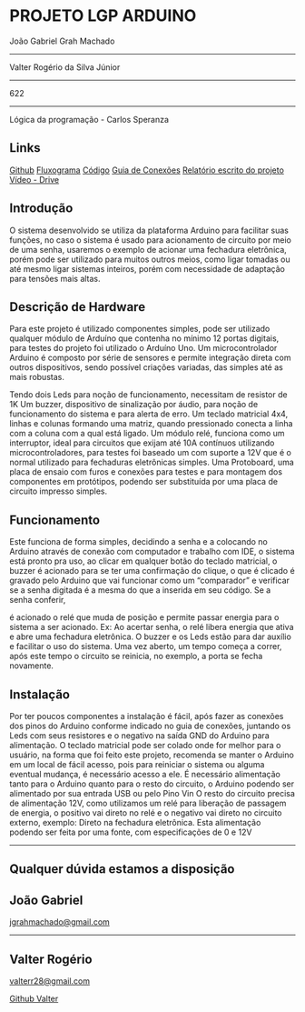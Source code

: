 # PROJETO LGP ARDUINO


João Gabriel Grah Machado

---
Valter Rogério da Silva Júnior

---
622

---
Lógica da programação - Carlos Speranza



## Links

[Github](https://github.com/valterr28/Arduino-acionamento-senha)
[Fluxograma](https://whimsical.com/6FJ6kYMoqogxmWBR1rHA7Q)
[Código](https://drive.google.com/file/d/1keEei7JQ_Fq-lYnQXb5YXb-tzqS21Ci-/view?usp=sharing)
[Guia de Conexões](https://drive.google.com/file/d/18Dcz624WUKtDAnQRxaulzMFy0aoJImCS/view?usp=sharing)
[Relatório escrito do projeto](https://drive.google.com/file/d/17sE5uPrXecWP6FvEGLbqAQpM0q4Be4Yi/view?usp=sharing)
[Vídeo - Drive](https://drive.google.com/drive/folders/1oABo4vpd9bRwbnXwrJwyJh1IXATchfaP?usp=sharing)


## Introdução

O sistema desenvolvido se utiliza da plataforma Arduino para facilitar suas funções,
no caso o sistema é usado para acionamento de circuito por meio de uma senha, usaremos o
exemplo de acionar uma fechadura eletrônica, porém pode ser utilizado para muitos outros
meios, como ligar tomadas ou até mesmo ligar sistemas inteiros, porém com necessidade de
adaptação para tensões mais altas.


## Descrição de Hardware

Para este projeto é utilizado componentes simples, pode ser utilizado qualquer módulo
de Arduíno que contenha no mínimo 12 portas digitais, para testes do projeto foi utilizado o
Arduíno Uno. Um microcontrolador Arduino é composto por série de sensores e permite
integração direta com outros dispositivos, sendo possível criações variadas, das simples até as
mais robustas.

Tendo dois Leds para noção de funcionamento, necessitam de resistor de 1K
Um buzzer, dispositivo de sinalização por áudio, para noção de funcionamento do
sistema e para alerta de erro.
Um teclado matricial 4x4, linhas e colunas formando uma matriz, quando pressionado
conecta a linha com a coluna com a qual está ligado.
Um módulo relé, funciona como um interruptor, ideal para circuitos que exijam até
10A contínuos utilizando microcontroladores, para testes foi baseado um com suporte a 12V
que é o normal utilizado para fechaduras eletrônicas simples.
Uma Protoboard, uma placa de ensaio com furos e conexões para testes e para
montagem dos componentes em protótipos, podendo ser substituída por uma placa de circuito
impresso simples.

## Funcionamento

Este funciona de forma simples, decidindo a senha e a colocando no Arduino através
de conexão com computador e trabalho com IDE, o sistema está pronto pra uso, ao clicar em
qualquer botão do teclado matricial, o buzzer é acionado para se ter uma confirmação do
clique, o que é clicado é gravado pelo Arduino que vai funcionar como um “comparador” e
verificar se a senha digitada é a mesma do que a inserida em seu código. Se a senha conferir,

é acionado o relé que muda de posição e permite passar energia para o sistema a ser acionado.
Ex: Ao acertar senha, o relé libera energia que ativa e abre uma fechadura eletrônica.
O buzzer e os Leds estão para dar auxílio e facilitar o uso do sistema.
Uma vez aberto, um tempo começa a correr, após este tempo o circuito se reinicia, no
exemplo, a porta se fecha novamente.

## Instalação

Por ter poucos componentes a instalação é fácil, após fazer as conexões dos pinos do
Arduino conforme indicado no guia de conexões, juntando os Leds com seus resistores e o
negativo na saída GND do Arduino para alimentação. O teclado matricial pode ser colado
onde for melhor para o usuário, na forma que foi feito este projeto, recomenda se manter o
Arduino em um local de fácil acesso, pois para reiniciar o sistema ou alguma eventual
mudança, é necessário acesso a ele.
É necessário alimentação tanto para o Arduino quanto para o resto do circuito, o
Arduino podendo ser alimentado por sua entrada USB ou pelo Pino Vin
O resto do circuito precisa de alimentação 12V, como utilizamos um relé para
liberação de passagem de energia, o positivo vai direto no relé e o negativo vai direto no
circuito externo, exemplo: Direto na fechadura eletrônica. Esta alimentação podendo ser feita
por uma fonte, com especificações de 0 e 12V

---
## Qualquer dúvida estamos a disposição

## João Gabriel


 jgrahmachado@gmail.com
 
---

## Valter Rogério

valterr28@gmail.com


[Github Valter](https://github.com/valterr28) 

